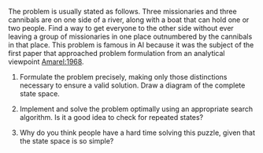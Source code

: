 

The problem is usually stated as follows. Three
missionaries and three cannibals are on one side of a river, along with
a boat that can hold one or two people. Find a way to get everyone to
the other side without ever leaving a group of missionaries in one place
outnumbered by the cannibals in that place. This problem is famous in AI
because it was the subject of the first paper that approached problem
formulation from an analytical viewpoint <a href="#" class="paperRef" id="paperref" title="">Amarel:1968</a>. <br>

1.  Formulate the problem precisely, making only those distinctions
    necessary to ensure a valid solution. Draw a diagram of the complete
    state space.<br>

2.  Implement and solve the problem optimally using an appropriate
    search algorithm. Is it a good idea to check for repeated states? <br>

3.  Why do you think people have a hard time solving this puzzle, given
    that the state space is so simple? <br>
